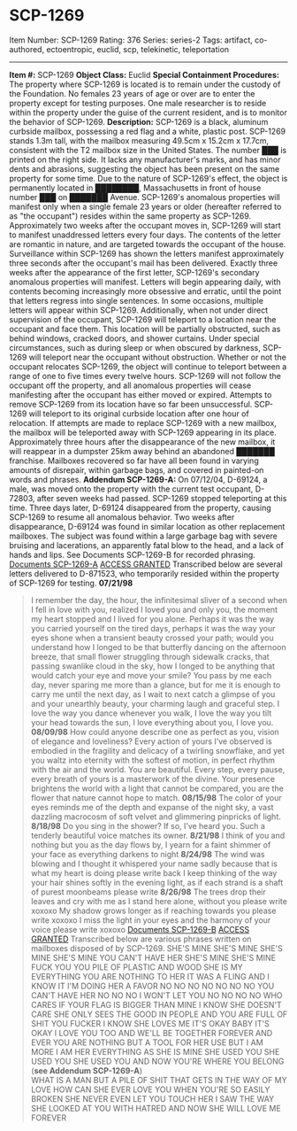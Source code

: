# SCP-1269
Item Number: SCP-1269
Rating: 376
Series: series-2
Tags: artifact, co-authored, ectoentropic, euclid, scp, telekinetic, teleportation

---

**Item #:** SCP-1269
**Object Class:** Euclid
**Special Containment Procedures:** The property where SCP-1269 is located is to remain under the custody of the Foundation. No females 23 years of age or over are to enter the property except for testing purposes. One male researcher is to reside within the property under the guise of the current resident, and is to monitor the behavior of SCP-1269.
**Description:** SCP-1269 is a black, aluminum curbside mailbox, possessing a red flag and a white, plastic post. SCP-1269 stands 1.3m tall, with the mailbox measuring 49.5cm x 15.2cm x 17.7cm, consistent with the T2 mailbox size in the United States. The number ███ is printed on the right side. It lacks any manufacturer's marks, and has minor dents and abrasions, suggesting the object has been present on the same property for some time. Due to the nature of SCP-1269's effect, the object is permanently located in ████████, Massachusetts in front of house number ███ on ███████ Avenue.
SCP-1269's anomalous properties will manifest only when a single female 23 years or older (hereafter referred to as "the occupant") resides within the same property as SCP-1269. Approximately two weeks after the occupant moves in, SCP-1269 will start to manifest unaddressed letters every four days. The contents of the letter are romantic in nature, and are targeted towards the occupant of the house. Surveillance within SCP-1269 has shown the letters manifest approximately three seconds after the occupant's mail has been delivered.
Exactly three weeks after the appearance of the first letter, SCP-1269's secondary anomalous properties will manifest. Letters will begin appearing daily, with contents becoming increasingly more obsessive and erratic, until the point that letters regress into single sentences. In some occasions, multiple letters will appear within SCP-1269. Additionally, when not under direct supervision of the occupant, SCP-1269 will teleport to a location near the occupant and face them. This location will be partially obstructed, such as behind windows, cracked doors, and shower curtains. Under special circumstances, such as during sleep or when obscured by darkness, SCP-1269 will teleport near the occupant without obstruction. Whether or not the occupant relocates SCP-1269, the object will continue to teleport between a range of one to five times every twelve hours. SCP-1269 will not follow the occupant off the property, and all anomalous properties will cease manifesting after the occupant has either moved or expired.
Attempts to remove SCP-1269 from its location have so far been unsuccessful. SCP-1269 will teleport to its original curbside location after one hour of relocation. If attempts are made to replace SCP-1269 with a new mailbox, the mailbox will be teleported away with SCP-1269 appearing in its place. Approximately three hours after the disappearance of the new mailbox, it will reappear in a dumpster 25km away behind an abandoned ███████ franchise. Mailboxes recovered so far have all been found in varying amounts of disrepair, within garbage bags, and covered in painted-on words and phrases.
**Addendum SCP-1269-A:** On 07/12/04, D-69124, a male, was moved onto the property with the current test occupant, D-72803, after seven weeks had passed. SCP-1269 stopped teleporting at this time. Three days later, D-69124 disappeared from the property, causing SCP-1269 to resume all anomalous behavior.
Two weeks after disappearance, D-69124 was found in similar location as other replacement mailboxes. The subject was found within a large garbage bag with severe bruising and lacerations, an apparently fatal blow to the head, and a lack of hands and lips. See Documents SCP-1269-B for recorded phrasing.
[Documents SCP-1269-A](javascript:;)
[ACCESS GRANTED](javascript:;)
Transcribed below are several letters delivered to D-871523, who temporarily resided within the property of SCP-1269 for testing.
**07/21/98**
> I remember the day, the hour, the infinitesimal sliver of a second when I fell in love with you, realized I loved you and only you, the moment my heart stopped and I lived for you alone.
> Perhaps it was the way you carried yourself on the tired days, perhaps it was the way your eyes shone when a transient beauty crossed your path; would you understand how I longed to be that butterfly dancing on the afternoon breeze, that small flower struggling through sidewalk cracks, that passing swanlike cloud in the sky, how I longed to be anything that would catch your eye and move your smile?
> You pass by me each day, never sparing me more than a glance, but for me it is enough to carry me until the next day, as I wait to next catch a glimpse of you and your unearthly beauty, your charming laugh and graceful step. I love the way you dance whenever you walk, I love the way you tilt your head towards the sun, I love everything about you, I love you.
**08/09/98**
> How could anyone describe one as perfect as you, vision of elegance and loveliness? Every action of yours I’ve observed is embodied in the fragility and delicacy of a twirling snowflake, and yet you waltz into eternity with the softest of motion, in perfect rhythm with the air and the world.
> You are beautiful. Every step, every pause, every breath of yours is a masterwork of the divine. Your presence brightens the world with a light that cannot be compared, you are the flower that nature cannot hope to match.
**08/15/98**
> The color of your eyes reminds me of the depth and expanse of the night sky, a vast dazzling macrocosm of soft velvet and glimmering pinpricks of light.
**8/18/98**
> Do you sing in the shower? If so, I’ve heard you. Such a tenderly beautiful voice matches its owner.
**8/21/98**
> I think of you and nothing but you as the day flows by, I yearn for a faint shimmer of your face as everything darkens to night
**8/24/98**
> The wind was blowing and I thought it whispered your name sadly because that is what my heart is doing please write back
> I keep thinking of the way your hair shines softly in the evening light, as if each strand is a shaft of purest moonbeams please write
**8/26/98**
> The trees drop their leaves and cry with me as I stand here alone, without you please write xoxoxo
> My shadow grows longer as if reaching towards you please write xoxoxo
> I miss the light in your eyes and the harmony of your voice please write xoxoxo
[Documents SCP-1269-B](javascript:;)
[ACCESS GRANTED](javascript:;)
Transcribed below are various phrases written on mailboxes disposed of by SCP-1269.
> SHE'S MINE SHE'S MINE SHE'S MINE SHE'S MINE YOU CAN'T HAVE HER SHE'S MINE SHE'S MINE
> FUCK YOU YOU PILE OF PLASTIC AND WOOD SHE IS MY EVERYTHING YOU ARE NOTHING TO HER IT WAS A FLING AND I KNOW IT I'M DOING HER A FAVOR
> NO NO NO NO NO NO NO YOU CAN'T HAVE HER NO NO NO I WON'T LET YOU NO NO NO NO
> WHO CARES IF YOUR FLAG IS BIGGER THAN MINE I KNOW SHE DOESN'T CARE SHE ONLY SEES THE GOOD IN PEOPLE AND YOU ARE FULL OF SHIT YOU FUCKER
> I KNOW SHE LOVES ME IT'S OKAY BABY IT'S OKAY I LOVE YOU TOO AND WE'LL BE TOGETHER FOREVER AND EVER
> YOU ARE NOTHING BUT A TOOL FOR HER USE BUT I AM MORE I AM HER EVERYTHING AS SHE IS MINE SHE USED YOU SHE USED YOU SHE USED YOU AND NOW YOU'RE WHERE YOU BELONG
> (**see Addendum SCP-1269-A**)  
>  WHAT IS A MAN BUT A PILE OF SHIT THAT GETS IN THE WAY OF MY LOVE HOW CAN SHE EVER LOVE YOU WHEN YOU'RE SO EASILY BROKEN SHE NEVER EVEN LET YOU TOUCH HER I SAW THE WAY SHE LOOKED AT YOU WITH HATRED AND NOW SHE WILL LOVE ME FOREVER